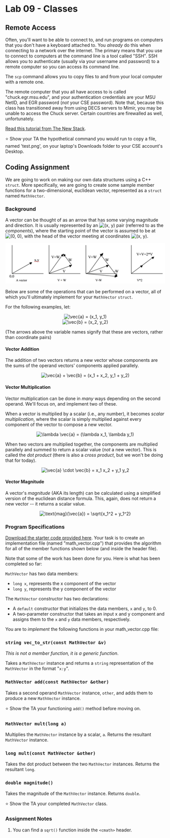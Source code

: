 # Lab 09 - Classes

## Remote Access

Often, you'll want to be able to connect to, and run programs on computers that you don't have a keyboard attached to. You _already_ do this when connecting to a network over the internet. The primary means that you use to connect to computers at the command line is a tool called "SSH". SSH allows you to authenticate (usually via your username and password) to a remote computer so you can access its command line.

The `scp` command allows you to copy files to and from your local computer with a remote one.

The remote computer that you all have access to is called "chuck.egr.msu.edu", and your authentication credentials are your MSU NetID, and EGR password (_not_ your CSE password). Note that, because this class has transitioned away from using DECS servers to Mimir, you may be unable to access the Chuck server. Certain countries are firewalled as well, unfortunately.

[Read this tutorial from The New Stack](https://thenewstack.io/linux-lesson-copy-files-over-your-network-with-scp/).

⭐ Show your TA the hypothetical command you would run to copy a file, named 'test.png', on your laptop's Downloads folder to your CSE account's Desktop.

## Coding Assignment

We are going to work on making our own data structures using a C++ `struct`. More specifically, we are going to create some sample member functions for a two-dimensional, euclidean vector, represented as a `struct` named `MathVector`.

### Background

A vector can be thought of as an arrow that has some varying magnitude and direction. It is usually represented by an <img src=
"https://render.githubusercontent.com/render/math?math=%5Ctextstyle+%28x%2C+y%29" 
alt="(x, y)"> pair (referred to as the _components_), where the starting point of the vector is assumed to be at <img src=
"https://render.githubusercontent.com/render/math?math=%5Ctextstyle+%280%2C+0%29" 
alt="(0, 0)">, with the head of the vector meeting at coordinates <img src=
"https://render.githubusercontent.com/render/math?math=%5Ctextstyle+%28x%2C+y%29" 
alt="(x, y)">.

![](../.assets/images/vectors.png)

Below are some of the operations that can be performed on a vector, all of which you'll ultimately implement for your `MathVector` `struct`.

For the following examples, let:

<div align="center">
<img src=
"https://render.githubusercontent.com/render/math?math=%5Clarge+%5Cdisplaystyle+%5Cvec%7Ba%7D+%3D+%28x_1%2C+y_1%29" 
alt="\vec{a} = (x_1, y_1)">
</div>

<div align="center">
<img src=
"https://render.githubusercontent.com/render/math?math=%5Clarge+%5Cdisplaystyle+%5Cvec%7Bb%7D+%3D+%28x_2%2C+y_2%29" 
alt="\vec{b} = (x_2, y_2)">
</div>

(The arrows above the variable names signify that these are vectors, rather than coordinate pairs)

#### Vector Addition

The addition of two vectors returns a new vector whose components are the sums of the operand vectors' components applied parallely.

<div align="center">
<img src=
"https://render.githubusercontent.com/render/math?math=%5Clarge+%5Cdisplaystyle+%5Cvec%7Ba%7D+%2B+%5Cvec%7Bb%7D+%3D+%28x_1+%2B+x_2%2C+y_1+%2B+y_2%29" 
alt="\vec{a} + \vec{b} = (x_1 + x_2, y_1 + y_2)">
</div>

#### Vector Multiplication

Vector multiplication can be done in _many_ ways depending on the second operand. We'll focus on, and implement two of these.

When a vector is multiplied by a scalar (i.e., any number), it becomes _scalar multiplication_, where the scalar is simply multiplied against every component of the vector to compose a new vector.

<div align="center">
<img src=
"https://render.githubusercontent.com/render/math?math=%5Clarge+%5Cdisplaystyle+%5Clambda+%5Cvec%7Ba%7D+%3D+%28%5Clambda+x_1%2C+%5Clambda+y_1%29" 
alt="\lambda \vec{a} = (\lambda x_1, \lambda y_1)">
</div>

When two vectors are multiplied together, the components are multiplied parallely and summed to return a scalar value (_not_ a new vector). This is called the _dot product_ (there is also a _cross product_, but we won't be doing that for today).

<div align="center">
<img src=
"https://render.githubusercontent.com/render/math?math=%5Clarge+%5Cdisplaystyle+%5Cvec%7Ba%7D+%5Ccdot+%5Cvec%7Bb%7D+%3D+x_1+x_2+%2B+y_1+y_2" 
alt="\vec{a} \cdot \vec{b} = x_1 x_2 + y_1 y_2">
</div>

#### Vector Magnitude

A vector's _magnitude_ (AKA its length) can be calculated using a simplified version of the euclidean distance formula. This, again, does not return a new vector -- it returns a scalar value.

<div align="center">
<img src=
"https://render.githubusercontent.com/render/math?math=%5Clarge+%5Cdisplaystyle+%5Ctext%7Bmag%7D%28%5Cvec%7Ba%7D%29+%3D+%5Csqrt%7Bx_1%5E2+%2B+y_1%5E2%7D" 
alt="\text{mag}(\vec{a}) = \sqrt{x_1^2 + y_1^2}">
</div>

### Program Specifications

[Download the starter code provided here](../.assets/downloads/lab09.zip). Your task is to create an implementation file (named "math_vector.cpp") that provides the algorithm for all of the member functions shown below (and inside the header file).

Note that some of the work has been done for you. Here is what has been completed so far:

`MathVector` has two data members:
- `long x`, represents the x component of the vector
- `long y`, represents the y component of the vector

The `MathVector` constructor has two declarations:
- A `default` constructor that initializes the data members, `x` and `y`, to 0.
- A two-parameter constructor that takes an input x and y component and assigns them to the `x` and `y` data members, respectively.

You are to _implement_ the following functions in your math_vector.cpp file:

### `string vec_to_str(const MathVector &v)`

_This is not a member function, it is a generic function_.

Takes a `MathVector` instance and returns a `string` representation of the `MathVector` in the format "`x:y`".

### `MathVector add(const MathVector &other)`

Takes a second operand `MathVector` instance, `other`, and adds them to produce a new `MathVector` instance.

⭐ Show the TA your functioning `add()` method before moving on.

### `MathVector mult(long a)`

Multiplies the `MathVector` instance by a scalar, `a`. Returns the resultant `MathVector` instance.

### `long mult(const MathVector &other)`

Takes the dot product between the two `MathVector` instances. Returns the resultant `long`.

### `double magnitude()`

Takes the magnitude of the `MathVector` instance. Returns `double`.

⭐ Show the TA your completed `MathVector` class.

### Assignment Notes

1. You can find a `sqrt()` function inside the `<cmath>` header.